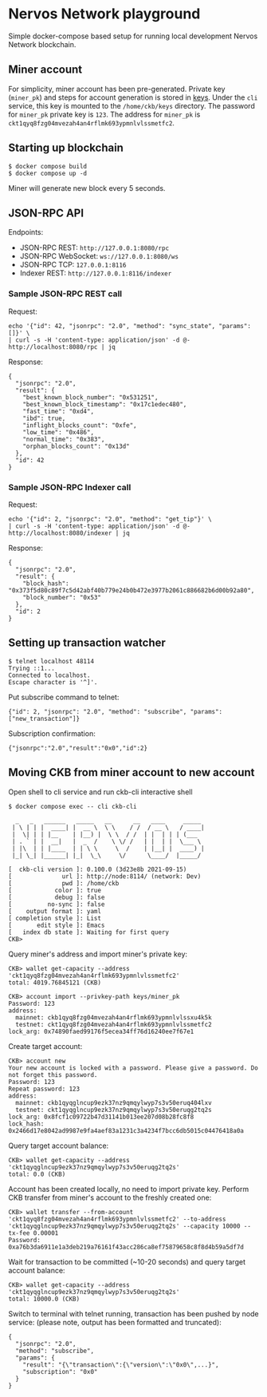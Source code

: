 # Nervos Network playground

Simple docker-compose based setup for running local development Nervos Network blockchain.

## Miner account

For simplicity, miner account has been pre-generated.
Private key (`miner_pk`) and steps for account generation is stored in [keys](./blockchain/keys).
Under the `cli` service, this key is mounted to the `/home/ckb/keys` directory.
The password for `miner_pk` private key is `123`.
The address for `miner_pk` is `ckt1qyq8fzg04mvezah4an4rflmk693ypmnlvlssmetfc2`.


## Starting up blockchain

```
$ docker compose build
$ docker compose up -d
```

Miner will generate new block every 5 seconds. 

## JSON-RPC API

Endpoints:
* JSON-RPC REST: `http://127.0.0.1:8080/rpc`
* JSON-RPC WebSocket: `ws://127.0.0.1:8080/ws`
* JSON-RPC TCP: `127.0.0.1:8116`
* Indexer REST: `http://127.0.0.1:8116/indexer`

### Sample JSON-RPC REST call

Request:
```
echo '{"id": 42, "jsonrpc": "2.0", "method": "sync_state", "params": []}' \
| curl -s -H 'content-type: application/json' -d @- http://localhost:8080/rpc | jq
```

Response:
```
{
  "jsonrpc": "2.0",
  "result": {
    "best_known_block_number": "0x531251",
    "best_known_block_timestamp": "0x17c1edec480",
    "fast_time": "0xd4",
    "ibd": true,
    "inflight_blocks_count": "0xfe",
    "low_time": "0x486",
    "normal_time": "0x383",
    "orphan_blocks_count": "0x13d"
  },
  "id": 42
}
```

### Sample JSON-RPC Indexer call

Request:
```
echo '{"id": 2, "jsonrpc": "2.0", "method": "get_tip"}' \
| curl -s -H 'content-type: application/json' -d @- http://localhost:8080/indexer | jq
```

Response:
```
{
  "jsonrpc": "2.0",
  "result": {
    "block_hash": "0x373f5d80c89f7c5d42abf40b779e24b0b472e3977b2061c886682b6d00b92a80",
    "block_number": "0x53"
  },
  "id": 2
}
```


## Setting up transaction watcher

```
$ telnet localhost 48114
Trying ::1...
Connected to localhost.
Escape character is '^]'.
```

Put subscribe command to telnet:
```
{"id": 2, "jsonrpc": "2.0", "method": "subscribe", "params": ["new_transaction"]}
```

Subscription confirmation:
```
{"jsonrpc":"2.0","result":"0x0","id":2}
```

## Moving CKB from miner account to new account

Open shell to cli service and run ckb-cli interactive shell
```
$ docker compose exec -- cli ckb-cli

  _   _   ______   _____   __      __   ____     _____
 | \ | | |  ____| |  __ \  \ \    / /  / __ \   / ____|
 |  \| | | |__    | |__) |  \ \  / /  | |  | | | (___
 | . ` | |  __|   |  _  /    \ \/ /   | |  | |  \___ \
 | |\  | | |____  | | \ \     \  /    | |__| |  ____) |
 |_| \_| |______| |_|  \_\     \/      \____/  |_____/

[  ckb-cli version ]: 0.100.0 (3d23e8b 2021-09-15)
[              url ]: http://node:8114/ (network: Dev)
[              pwd ]: /home/ckb
[            color ]: true
[            debug ]: false
[          no-sync ]: false
[    output format ]: yaml
[ completion style ]: List
[       edit style ]: Emacs
[   index db state ]: Waiting for first query
CKB>
```

Query miner's address and import miner's private key:
```
CKB> wallet get-capacity --address 'ckt1qyq8fzg04mvezah4an4rflmk693ypmnlvlssmetfc2'
total: 4019.76845121 (CKB)

CKB> account import --privkey-path keys/miner_pk
Password: 123
address:
  mainnet: ckb1qyq8fzg04mvezah4an4rflmk693ypmnlvlssxu4k5k
  testnet: ckt1qyq8fzg04mvezah4an4rflmk693ypmnlvlssmetfc2
lock_arg: 0x74890faed99176f5ecea34ff76d16240ee7f67e1
```

Create target account:
```
CKB> account new
Your new account is locked with a password. Please give a password. Do not forget this password.
Password: 123
Repeat password: 123
address:
  mainnet: ckb1qyqglncup9ezk37nz9qmqylwyp7s3v50eruq404lxv
  testnet: ckt1qyqglncup9ezk37nz9qmqylwyp7s3v50eruqg2tq2s
lock_arg: 0x8fcf1c09722b47d31141b013ee207d08b28fc8f8
lock_hash: 0x2466d17e8042ad9987e9fa4aef83a1231c3a4234f7bcc6db5015c04476418a0a
```

Query target account balance:
```
CKB> wallet get-capacity --address 'ckt1qyqglncup9ezk37nz9qmqylwyp7s3v50eruqg2tq2s'
total: 0.0 (CKB)
```

Account has been created locally, no need to import private key.
Perform CKB transfer from miner's account to the freshly created one: 
```
CKB> wallet transfer --from-account 'ckt1qyq8fzg04mvezah4an4rflmk693ypmnlvlssmetfc2' --to-address 'ckt1qyqglncup9ezk37nz9qmqylwyp7s3v50eruqg2tq2s' --capacity 10000 --tx-fee 0.00001
Password:
0xa76b3da6911e1a3deb219a76161f43acc286ca8ef75879658c8f8d4b59a5df7d
```

Wait for transaction to be committed (~10-20 seconds) and query target account balance:
```
CKB> wallet get-capacity --address 'ckt1qyqglncup9ezk37nz9qmqylwyp7s3v50eruqg2tq2s'
total: 10000.0 (CKB)
```

Switch to terminal with telnet running, transaction has been pushed by node service:
(please note, output has been formatted and truncated):
```
{
  "jsonrpc": "2.0",
  "method": "subscribe",
  "params": {
    "result": "{\"transaction\":{\"version\":\"0x0\",...}",
    "subscription": "0x0"
  }
}
```
